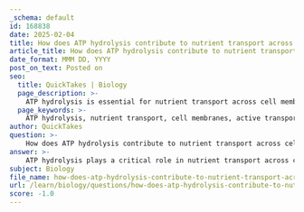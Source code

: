 ```yaml
---
_schema: default
id: 168838
date: 2025-02-04
title: How does ATP hydrolysis contribute to nutrient transport across cell membranes?
article_title: How does ATP hydrolysis contribute to nutrient transport across cell membranes?
date_format: MMM DD, YYYY
post_on_text: Posted on
seo:
  title: QuickTakes | Biology
  page_description: >-
    ATP hydrolysis is essential for nutrient transport across cell membranes, powering active transport mechanisms like the sodium-potassium pump and enabling co-transport of nutrients such as glucose and amino acids, crucial for cellular function and metabolism.
  page_keywords: >-
    ATP hydrolysis, nutrient transport, cell membranes, active transport, sodium-potassium pump, energy release, concentration gradient, co-transport, glucose absorption, epithelial cells, mitochondria, nutrient uptake
author: QuickTakes
question: >-
    How does ATP hydrolysis contribute to nutrient transport across cell membranes?
answer: >-
    ATP hydrolysis plays a critical role in nutrient transport across cell membranes, particularly in the context of active transport mechanisms. Here’s how it contributes to this process:\n\n1. **Energy Release from ATP Hydrolysis**: ATP hydrolysis is the process by which adenosine triphosphate (ATP) is converted into adenosine diphosphate (ADP) and inorganic phosphate (Pi), releasing energy. This reaction can be represented as:\n   $$\n   \text{ATP} + \text{H}_2\text{O} \rightarrow \text{ADP} + \text{P}_i + \text{Energy}\n   $$\n   The energy released during this reaction is harnessed by cells to perform various functions, including the active transport of nutrients.\n\n2. **Sodium-Potassium Pump**: One of the primary uses of the energy from ATP hydrolysis is to power the sodium-potassium pump (Na+/K+ ATPase). This pump actively transports sodium ions out of the cell and potassium ions into the cell against their concentration gradients. This process is crucial for maintaining a sodium gradient across the cell membrane, which is essential for nutrient absorption.\n\n3. **Sodium Co-Transport Mechanism**: The sodium gradient established by the sodium-potassium pump allows for the co-transport of glucose and amino acids into epithelial cells of the intestines. As sodium ions move back into the cell along their concentration gradient, they facilitate the simultaneous transport of glucose or amino acids through specific co-transporters. This mechanism is vital for the efficient absorption of these nutrients from the intestinal lumen into the bloodstream.\n\n4. **Role of Mitochondria**: Mitochondria, known as the powerhouses of the cell, are responsible for producing ATP through aerobic respiration. They provide the ATP necessary for the sodium-potassium pump and other active transport processes. In epithelial cells, a high number of mitochondria are present to meet the energy demands of nutrient absorption.\n\n5. **Concentration Gradient Maintenance**: The concentration gradient created by the sodium-potassium pump is essential for nutrient uptake. Without ATP hydrolysis and the subsequent maintenance of this gradient, the co-transport of glucose and amino acids would not occur efficiently, leading to impaired nutrient absorption.\n\nIn summary, ATP hydrolysis is fundamental to nutrient transport across cell membranes by providing the energy required for active transport mechanisms, particularly through the sodium-potassium pump and sodium co-transporters. This process ensures that essential nutrients are effectively absorbed into the cells, supporting overall cellular function and metabolism.
subject: Biology
file_name: how-does-atp-hydrolysis-contribute-to-nutrient-transport-across-cell-membranes.md
url: /learn/biology/questions/how-does-atp-hydrolysis-contribute-to-nutrient-transport-across-cell-membranes
score: -1.0
---
```


&nbsp;